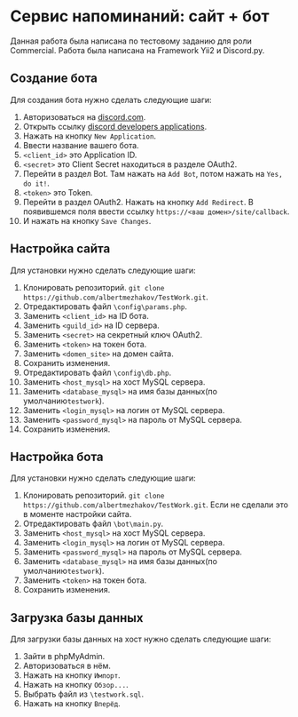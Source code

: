 #  Сервис напоминаний: сайт + бот

Данная работа была написана по тестовому заданию для роли Commercial. Работа была написана на Framework Yii2 и Discord.py.
## Создание бота
Для создания бота нужно сделать следующие шаги:
1) Авторизоваться на [discord.com](https://discord.com/login).
2) Открыть ссылку [discord developers applications](https://discord.com/developers/applications).
3) Нажать на кнопку ```New Application```.
4) Ввести название вашего бота.
5) ```<client_id>``` это Application ID.
6) ```<secret>``` это Client Secret находиться в разделе OAuth2.
7) Перейти в раздел Bot. Там нажать на ```Add Bot```, потом нажать на ```Yes, do it!```.
8) ```<token>``` это Token.
9) Перейти в раздел OAuth2. Нажать на кнопку ```Add Redirect```. В появившемся поля ввести ссылку ```https://<ваш домен>/site/callback```.
10) И нажать на кнопку ```Save Changes```.

## Настройка сайта
Для установки нужно сделать следующие шаги:
1) Клонировать репозиторий. ```git clone https://github.com/albertmezhakov/TestWork.git```.
2) Отредактировать файл ```\config\params.php```.
3) Заменить ```<client_id>``` на ID бота.
4) Заменить ```<guild_id>``` на ID сервера.
5) Заменить ```<secret>``` на секретный ключ OAuth2.
6) Заменить ```<token>``` на токен бота.
7) Заменить ```<domen_site>``` на домен сайта.
7) Сохранить изменения.
8) Отредактировать файл ```\config\db.php```.
9) Заменить ```<host_mysql>``` на хост MySQL сервера.
10) Заменить ```<database_mysql>``` на имя базы данных(по умолчанию```testwork```).
11) Заменить ```<login_mysql>``` на логин от MySQL сервера.
12) Заменить ```<password_mysql>``` на пароль от MySQL сервера.
13) Сохранить изменения.

## Настройка бота
Для установки нужно сделать следующие шаги:
1) Клонировать репозиторий. ```git clone https://github.com/albertmezhakov/TestWork.git```. Если не сделали это в моменте настройки сайта.
2) Отредактировать файл ```\bot\main.py```.
3) Заменить ```<host_mysql>``` на хост MySQL сервера.
4) Заменить ```<login_mysql>``` на логин от MySQL сервера.
5) Заменить ```<password_mysql>``` на пароль от MySQL сервера.
6) Заменить ```<database_mysql>``` на имя базы данных(по умолчанию```testwork```).
7) Заменить ```<token>``` на токен бота.
8) Сохранить изменения.

## Загрузка базы данных
Для загрузки базы данных на хост нужно сделать следующие шаги:
1) Зайти в phpMyAdmin.
2) Авторизоваться в нём.
3) Нажать на кнопку ```Импорт```.
4) Нажать на кнопку ```Обзор...```.
5) Выбрать файл из ```\testwork.sql```.
6) Нажать на кнопку ```Вперёд```.
